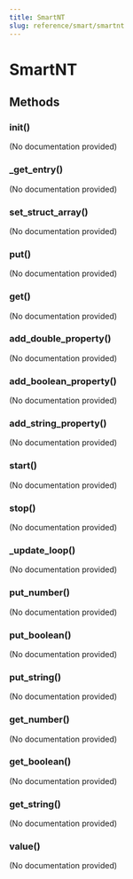 ```yaml
---
title: SmartNT
slug: reference/smart/smartnt
---
```


# SmartNT

## Methods

### __init__()

(No documentation provided)

### _get_entry()

(No documentation provided)

### set_struct_array()

(No documentation provided)

### put()

(No documentation provided)

### get()

(No documentation provided)

### add_double_property()

(No documentation provided)

### add_boolean_property()

(No documentation provided)

### add_string_property()

(No documentation provided)

### start()

(No documentation provided)

### stop()

(No documentation provided)

### _update_loop()

(No documentation provided)

### put_number()

(No documentation provided)

### put_boolean()

(No documentation provided)

### put_string()

(No documentation provided)

### get_number()

(No documentation provided)

### get_boolean()

(No documentation provided)

### get_string()

(No documentation provided)

### value()

(No documentation provided)

